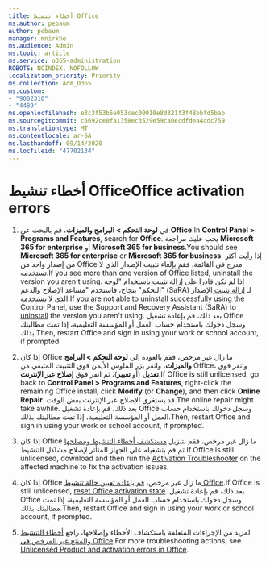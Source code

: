 ```yaml
---
title: أخطاء تنشيط Office
ms.author: pebaum
author: pebaum
manager: mnirkhe
ms.audience: Admin
ms.topic: article
ms.service: o365-administration
ROBOTS: NOINDEX, NOFOLLOW
localization_priority: Priority
ms.collection: Adm_O365
ms.custom:
- "9002310"
- "4489"
ms.openlocfilehash: e3c3f53b5e053cec00010e8d321f3f48bbfd5bab
ms.sourcegitcommit: c6692ce0fa1358ec3529e59ca0ecdfdea4cdc759
ms.translationtype: MT
ms.contentlocale: ar-SA
ms.lasthandoff: 09/14/2020
ms.locfileid: "47702134"
---
```

# <a name="office-activation-errors"></a><span data-ttu-id="f028b-102">أخطاء تنشيط Office</span><span class="sxs-lookup"><span data-stu-id="f028b-102">Office activation errors</span></span>

1. <span data-ttu-id="f028b-103">في **لوحة التحكم > البرامج والميزات**، قم بالبحث عن **Office**.</span><span class="sxs-lookup"><span data-stu-id="f028b-103">In **Control Panel > Programs and Features**, search for **Office**.</span></span> <span data-ttu-id="f028b-104">يجب عليك مراجعة **Microsoft 365 for enterprise** أو **Microsoft 365 for business**.</span><span class="sxs-lookup"><span data-stu-id="f028b-104">You should see **Microsoft 365 for enterprise** or **Microsoft 365 for business**.</span></span> <span data-ttu-id="f028b-105">إذا رأيت أكثر من إصدار واحد من Office مدرج في القائمة، فقم بإلغاء تثبيت الإصدار الذي لا تستخدمه.</span><span class="sxs-lookup"><span data-stu-id="f028b-105">If you see more than one version of Office listed, uninstall the version you aren't using.</span></span> <span data-ttu-id="f028b-106">إذا لم تكن قادرا علي إزالة تثبيت باستخدام "لوحة التحكم" بنجاح، فاستخدم "مساعد الإصلاح والدعم" (SaRA) لـ [إزالة تثبيت ](https://aka.ms/SARA-OfficeUninstall-Alchemy) الإصدار الذي لا تستخدمه.</span><span class="sxs-lookup"><span data-stu-id="f028b-106">If you are not able to uninstall successfully using the Control Panel, use the Support and Recovery Assistant (SaRA) to [uninstall](https://aka.ms/SARA-OfficeUninstall-Alchemy) the version you aren't using.</span></span> <span data-ttu-id="f028b-107">بعد ذلك، قم بإعادة تشغيل Office وسجل دخولك باستخدام حساب العمل أو المؤسسة التعليمية، إذا تمت مطالبتك بذلك.</span><span class="sxs-lookup"><span data-stu-id="f028b-107">Then, restart Office and sign in using your work or school account, if prompted.</span></span> 

2. <span data-ttu-id="f028b-108">إذا كان Office ما زال غير مرخص، فقم بالعودة إلى **لوحة التحكم > البرامج والميزات**، وانقر بزر الماوس الأيمن فوق التثبيت المتبقي من Office، وانقر فوق **تعديل** (أو **تغيير**)، ثم انقر فوق **إصلاح عبر الإنترنت**.</span><span class="sxs-lookup"><span data-stu-id="f028b-108">If Office is still unlicensed, go back to **Control Panel > Programs and Features**, right-click the remaining Office install, click **Modify** (or **Change**), and then click **Online Repair**.</span></span> <span data-ttu-id="f028b-109">قد يستغرق الإصلاح عبر الإنترنت بعض الوقت.</span><span class="sxs-lookup"><span data-stu-id="f028b-109">The online repair might take awhile.</span></span> <span data-ttu-id="f028b-110">بعد ذلك، قم بإعادة تشغيل Office وسجل دخولك باستخدام حساب العمل أو المؤسسة التعليمية، إذا تمت مطالبتك بذلك.</span><span class="sxs-lookup"><span data-stu-id="f028b-110">Then, restart Office and sign in using your work or school account, if prompted.</span></span> 

3. <span data-ttu-id="f028b-111">إذا كان Office ما زال غير مرخص، فقم بتنزيل [مستكشف أخطاء التنشيط ومصلحها](https://aka.ms/SARA-OfficeActivation-Alchemy) ثم قم بتشغيله علي الجهاز المتأثر لإصلاح مشاكل التنشيط.</span><span class="sxs-lookup"><span data-stu-id="f028b-111">If Office is still unlicensed, download and then run the [Activation Troubleshooter](https://aka.ms/SARA-OfficeActivation-Alchemy) on the affected machine to fix the activation issues.</span></span> 

4. <span data-ttu-id="f028b-112">إذا كان Office ما زال غير مرخص، [قم بإعادة تعيين حالة تنشيط Office](https://docs.microsoft.com/office365/troubleshoot/activation/reset-office-365-proplus-activation-state).</span><span class="sxs-lookup"><span data-stu-id="f028b-112">If Office is still unlicensed, [reset Office activation state](https://docs.microsoft.com/office365/troubleshoot/activation/reset-office-365-proplus-activation-state).</span></span> <span data-ttu-id="f028b-113">بعد ذلك، قم بإعادة تشغيل Office وسجل دخولك باستخدام حساب العمل أو المؤسسة التعليمية، إذا تمت مطالبتك بذلك.</span><span class="sxs-lookup"><span data-stu-id="f028b-113">Then, restart Office and sign in using your work or school account, if prompted.</span></span>  

5. <span data-ttu-id="f028b-114">لمزيد من الإجراءات المتعلقة باستكشاف الأخطاء وإصلاحها، راجع [أخطاء التنشيط والمنتج غير المرخص في Office](https://support.office.com/article/unlicensed-product-and-activation-errors-in-office-0d23d3c0-c19c-4b2f-9845-5344fedc4380).</span><span class="sxs-lookup"><span data-stu-id="f028b-114">For more troubleshooting actions, see [Unlicensed Product and activation errors in Office](https://support.office.com/article/unlicensed-product-and-activation-errors-in-office-0d23d3c0-c19c-4b2f-9845-5344fedc4380).</span></span>
